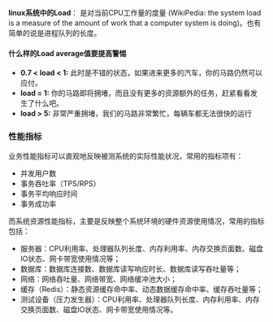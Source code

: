 **linux系统中的Load**： 是对当前CPU工作量的度量 (WikiPedia: the system load is a measure of the amount of work that a computer system is doing)。也有简单的说是进程队列的长度。

#### 什么样的Load average值要提高警惕

- **0.7 < load < 1:** 此时是不错的状态，如果进来更多的汽车，你的马路仍然可以应付。
- **load = 1:** 你的马路即将拥堵，而且没有更多的资源额外的任务，赶紧看看发生了什么吧。
- **load > 5:** 非常严重拥堵，我们的马路非常繁忙，每辆车都无法很快的运行

### 性能指标

业务性能指标可以直观地反映被测系统的实际性能状况，常用的指标项有：

- 并发用户数
- 事务吞吐率（TPS/RPS）
- 事务平均响应时间
- 事务成功率

而系统资源性能指标，主要是反映整个系统环境的硬件资源使用情况，常用的指标包括：

- 服务器：CPU利用率、处理器队列长度、内存利用率、内存交换页面数、磁盘IO状态、网卡带宽使用情况等；
- 数据库：数据库连接数、数据库读写响应时长、数据库读写吞吐量等；
- 网络：网络吞吐量、网络带宽、网络缓冲池大小；
- 缓存（Redis）：静态资源缓存命中率、动态数据缓存命中率、缓存吞吐量等；
- 测试设备（压力发生器）：CPU利用率、处理器队列长度、内存利用率、内存交换页面数、磁盘IO状态、网卡带宽使用情况等。

